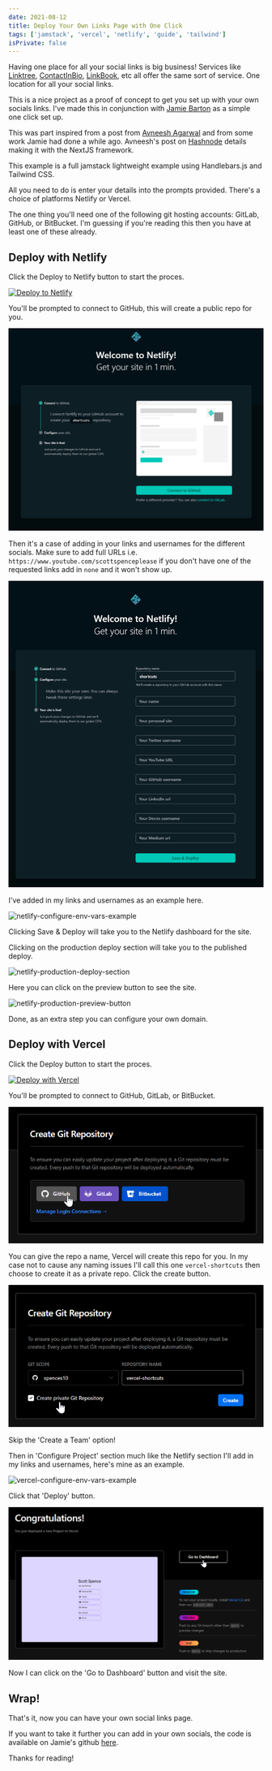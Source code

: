 ```yaml
---
date: 2021-08-12
title: Deploy Your Own Links Page with One Click
tags: ['jamstack', 'vercel', 'netlify', 'guide', 'tailwind']
isPrivate: false
---
```


Having one place for all your social links is big business! Services
like [Linktree], [ContactInBio], [LinkBook], etc all offer the same
sort of service. One location for all your social links.

This is a nice project as a proof of concept to get you set up with
your own socials links. I've made this in conjunction with [Jamie
Barton] as a simple one click set up.

This was part inspired from a post from [Avneesh Agarwal] and from
some work Jamie had done a while ago. Avneesh's post on [Hashnode]
details making it with the NextJS framework.

This example is a full jamstack lightweight example using
Handlebars.js and Tailwind CSS.

All you need to do is enter your details into the prompts provided.
There's a choice of platforms Netlify or Vercel.

The one thing you'll need one of the following git hosting accounts:
GitLab, GitHub, or BitBucket. I'm guessing if you're reading this then
you have at least one of these already.

## Deploy with Netlify

Click the Deploy to Netlify button to start the proces.

[![Deploy to Netlify](https://www.netlify.com/img/deploy/button.svg)](https://app.netlify.com/start/deploy?repository=https://github.com/notrab/shortcuts)

You'll be prompted to connect to GitHub, this will create a public
repo for you.

![netlify-connect-github]

Then it's a case of adding in your links and usernames for the
different socials. Make sure to add full URLs i.e.
`https://www.youtube.com/scottspenceplease` if you don't have one of
the requested links add in `none` and it won't show up.

![netlify-configure-env-vars]

I've added in my links and usernames as an example here.

![netlify-configure-env-vars-example]

Clicking Save & Deploy will take you to the Netlify dashboard for the
site.

Clicking on the production deploy section will take you to the
published deploy.

![netlify-production-deploy-section]

Here you can click on the preview button to see the site.

![netlify-production-preview-button]

Done, as an extra step you can configure your own domain.

## Deploy with Vercel

Click the Deploy button to start the proces.

[![Deploy with Vercel](https://vercel.com/button)](https://vercel.com/new/clone?repository-url=https%3A%2F%2Fgithub.com%2Fnotrab%2Fshortcuts&env=SHORTCUTS_NAME,SHORTCUTS_SITE,SHORTCUTS_TWITTER,SHORTCUTS_YOUTUBE,SHORTCUTS_GITHUB,SHORTCUTS_LINKEDIN,SHORTCUTS_DEVTO,SHORTCUTS_MEDIUM)

You'll be prompted to connect to GitHub, GitLab, or BitBucket.

![vercel-pick-git-provider]

You can give the repo a name, Vercel will create this repo for you. In
my case not to cause any naming issues I'll call this one
`vercel-shortcuts` then choose to create it as a private repo. Click
the create button.

![vercel-create-private-repo]

Skip the 'Create a Team' option!

Then in 'Configure Project' section much like the Netlify section I'll
add in my links and usernames, here's mine as an example.

![vercel-configure-env-vars-example]

Click that 'Deploy' button.

![vercel-congratulations]

Now I can click on the 'Go to Dashboard' button and visit the site.

## Wrap!

That's it, now you can have your own social links page.

If you want to take it further you can add in your own socials, the
code is available on Jamie's github [here].

Thanks for reading!

<!-- Links -->

[avneesh agarwal]: https://avneesh0612.hashnode.dev/
[hashnode]:
  https://avneesh0612.hashnode.dev/stop-using-linktree-build-your-own
[jamie barton]: https://twitter.com/notrab
[linktree]: https://linktr.ee/
[contactinbio]: https://contactinbio.com/
[linkbook]: https://linkbook.bio/
[here]: https://github.com/notrab/shortcuts/

<!-- Images -->

[netlify-connect-github]: ./netlify-connect-github.png
[netlify-configure-env-vars]: ./netlify-configure-env-vars.png
[netlify-configure-env-vars-example]:
  ./netlify-configure-env-vars-example.png
[netlify-production-deploy-section]:
  ./netlify-production-deploy-section.png
[netlify-production-preview-button]:
  ./netlify-production-preview-button.png
[vercel-pick-git-provider]: ./vercel-pick-git-provider.png
[vercel-create-private-repo]: ./vercel-create-private-repo.png
[vercel-configure-env-vars-example]:
  ./vercel-configure-env-vars-example.png
[vercel-congratulations]: ./vercel-congratulations.png
